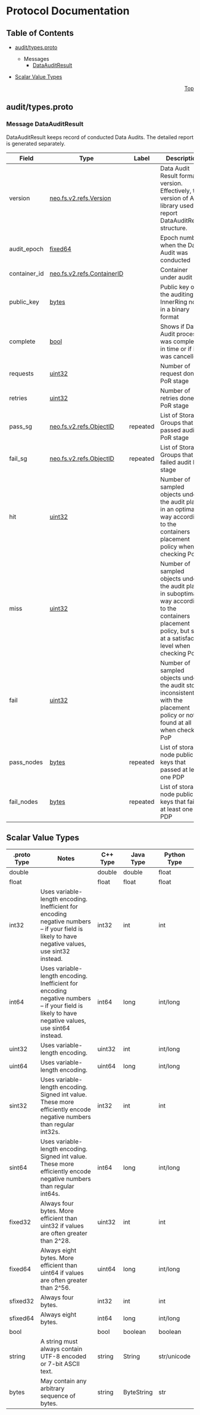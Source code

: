 # Protocol Documentation
<a name="top"></a>

## Table of Contents

- [audit/types.proto](#audit/types.proto)

  - Messages
    - [DataAuditResult](#neo.fs.v2.audit.DataAuditResult)
    

- [Scalar Value Types](#scalar-value-types)



<a name="audit/types.proto"></a>
<p align="right"><a href="#top">Top</a></p>

## audit/types.proto


 <!-- end services -->


<a name="neo.fs.v2.audit.DataAuditResult"></a>

### Message DataAuditResult
DataAuditResult keeps record of conducted Data Audits. The detailed report is
generated separately.


| Field | Type | Label | Description |
| ----- | ---- | ----- | ----------- |
| version | [neo.fs.v2.refs.Version](#neo.fs.v2.refs.Version) |  | Data Audit Result format version. Effectively, the version of API library used to report DataAuditResult structure. |
| audit_epoch | [fixed64](#fixed64) |  | Epoch number when the Data Audit was conducted |
| container_id | [neo.fs.v2.refs.ContainerID](#neo.fs.v2.refs.ContainerID) |  | Container under audit |
| public_key | [bytes](#bytes) |  | Public key of the auditing InnerRing node in a binary format |
| complete | [bool](#bool) |  | Shows if Data Audit process was complete in time or if it was cancelled |
| requests | [uint32](#uint32) |  | Number of request done at PoR stage |
| retries | [uint32](#uint32) |  | Number of retries done at PoR stage |
| pass_sg | [neo.fs.v2.refs.ObjectID](#neo.fs.v2.refs.ObjectID) | repeated | List of Storage Groups that passed audit PoR stage |
| fail_sg | [neo.fs.v2.refs.ObjectID](#neo.fs.v2.refs.ObjectID) | repeated | List of Storage Groups that failed audit PoR stage |
| hit | [uint32](#uint32) |  | Number of sampled objects under the audit placed in an optimal way according to the containers placement policy when checking PoP |
| miss | [uint32](#uint32) |  | Number of sampled objects under the audit placed in suboptimal way according to the containers placement policy, but still at a satisfactory level when checking PoP |
| fail | [uint32](#uint32) |  | Number of sampled objects under the audit stored inconsistently with the placement policy or not found at all when checking PoP |
| pass_nodes | [bytes](#bytes) | repeated | List of storage node public keys that passed at least one PDP |
| fail_nodes | [bytes](#bytes) | repeated | List of storage node public keys that failed at least one PDP |

 <!-- end messages -->

 <!-- end enums -->



## Scalar Value Types

| .proto Type | Notes | C++ Type | Java Type | Python Type |
| ----------- | ----- | -------- | --------- | ----------- |
| <a name="double" /> double |  | double | double | float |
| <a name="float" /> float |  | float | float | float |
| <a name="int32" /> int32 | Uses variable-length encoding. Inefficient for encoding negative numbers – if your field is likely to have negative values, use sint32 instead. | int32 | int | int |
| <a name="int64" /> int64 | Uses variable-length encoding. Inefficient for encoding negative numbers – if your field is likely to have negative values, use sint64 instead. | int64 | long | int/long |
| <a name="uint32" /> uint32 | Uses variable-length encoding. | uint32 | int | int/long |
| <a name="uint64" /> uint64 | Uses variable-length encoding. | uint64 | long | int/long |
| <a name="sint32" /> sint32 | Uses variable-length encoding. Signed int value. These more efficiently encode negative numbers than regular int32s. | int32 | int | int |
| <a name="sint64" /> sint64 | Uses variable-length encoding. Signed int value. These more efficiently encode negative numbers than regular int64s. | int64 | long | int/long |
| <a name="fixed32" /> fixed32 | Always four bytes. More efficient than uint32 if values are often greater than 2^28. | uint32 | int | int |
| <a name="fixed64" /> fixed64 | Always eight bytes. More efficient than uint64 if values are often greater than 2^56. | uint64 | long | int/long |
| <a name="sfixed32" /> sfixed32 | Always four bytes. | int32 | int | int |
| <a name="sfixed64" /> sfixed64 | Always eight bytes. | int64 | long | int/long |
| <a name="bool" /> bool |  | bool | boolean | boolean |
| <a name="string" /> string | A string must always contain UTF-8 encoded or 7-bit ASCII text. | string | String | str/unicode |
| <a name="bytes" /> bytes | May contain any arbitrary sequence of bytes. | string | ByteString | str |


